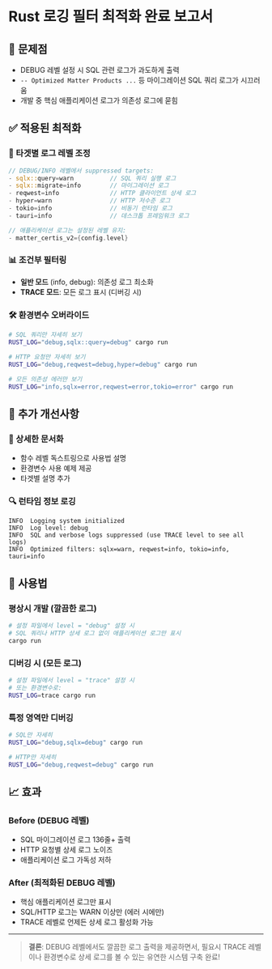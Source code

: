 # Rust 로깅 필터 최적화 완료 보고서

## 🎯 문제점
- DEBUG 레벨 설정 시 SQL 관련 로그가 과도하게 출력
- `-- Optimized Matter Products ...` 등 마이그레이션 SQL 쿼리 로그가 시끄러움
- 개발 중 핵심 애플리케이션 로그가 의존성 로그에 묻힘

## ✅ 적용된 최적화

### 🎯 타겟별 로그 레벨 조정
```rust
// DEBUG/INFO 레벨에서 suppressed targets:
- sqlx::query=warn          // SQL 쿼리 실행 로그
- sqlx::migrate=info        // 마이그레이션 로그  
- reqwest=info              // HTTP 클라이언트 상세 로그
- hyper=warn                // HTTP 저수준 로그
- tokio=info                // 비동기 런타임 로그
- tauri=info                // 데스크톱 프레임워크 로그

// 애플리케이션 로그는 설정된 레벨 유지:
- matter_certis_v2={config.level}
```

### 📊 조건부 필터링
- **일반 모드** (info, debug): 의존성 로그 최소화
- **TRACE 모드**: 모든 로그 표시 (디버깅 시)

### 🛠️ 환경변수 오버라이드
```bash
# SQL 쿼리만 자세히 보기
RUST_LOG="debug,sqlx::query=debug" cargo run

# HTTP 요청만 자세히 보기  
RUST_LOG="debug,reqwest=debug,hyper=debug" cargo run

# 모든 의존성 에러만 보기
RUST_LOG="info,sqlx=error,reqwest=error,tokio=error" cargo run
```

## 🎁 추가 개선사항

### 📝 상세한 문서화
- 함수 레벨 독스트링으로 사용법 설명
- 환경변수 사용 예제 제공
- 타겟별 설명 추가

### 🔍 런타임 정보 로깅
```
INFO  Logging system initialized
INFO  Log level: debug  
INFO  SQL and verbose logs suppressed (use TRACE level to see all logs)
INFO  Optimized filters: sqlx=warn, reqwest=info, tokio=info, tauri=info
```

## 🚀 사용법

### 평상시 개발 (깔끔한 로그)
```bash
# 설정 파일에서 level = "debug" 설정 시
# SQL 쿼리나 HTTP 상세 로그 없이 애플리케이션 로그만 표시
cargo run
```

### 디버깅 시 (모든 로그)
```bash
# 설정 파일에서 level = "trace" 설정 시  
# 또는 환경변수로:
RUST_LOG=trace cargo run
```

### 특정 영역만 디버깅
```bash
# SQL만 자세히
RUST_LOG="debug,sqlx=debug" cargo run

# HTTP만 자세히
RUST_LOG="debug,reqwest=debug" cargo run
```

## 📈 효과

### Before (DEBUG 레벨)
- SQL 마이그레이션 로그 136줄+ 출력
- HTTP 요청별 상세 로그 노이즈
- 애플리케이션 로그 가독성 저하

### After (최적화된 DEBUG 레벨)
- 핵심 애플리케이션 로그만 표시
- SQL/HTTP 로그는 WARN 이상만 (에러 시에만)
- TRACE 레벨로 언제든 상세 로그 활성화 가능

---

> **결론**: DEBUG 레벨에서도 깔끔한 로그 출력을 제공하면서, 필요시 TRACE 레벨이나 환경변수로 상세 로그를 볼 수 있는 유연한 시스템 구축 완료!
